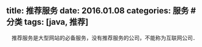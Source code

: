 title: 推荐服务
date: 2016.01.08
categories: 服务 #分类
tags: [java, 推荐]
---
  　推荐服务是大型网站的必备服务，没有推荐服务的公司，不能称为互联网公司．

